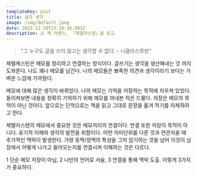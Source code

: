 ```yaml
---
templateKey: post
title: 글과 생각
image: /img/default.jpeg
date: 2022-12-10T23:18:16.991Z
description: 숀 케 아렌스, 『제텔카스텐』을 읽고
---
```



> "그 누구도 글을 쓰지 않고는 생각할 수 없다. - 니클라스루만"

제텔케스틴은 메모를 정리하고 연결하는 방식이다. 글쓰기는 생각을 생산해내는 것 까지 도와준다. 나도 꽤나 메모를 남긴다. 나의 메모들은 뾰족한 의견과 생각이라기 보다는 가벼운 느낌에 가까웠다.

메모에 대해 많은 생각이 바뀌었다. 나의 메모는 기억을 저장하는 목적에 치우쳐 있었다. 돌이켜보면 내용을 정확히 기억하기 위해 메모를 꺼내본 적은 드물다. 저장은 메모의 목적이 아닌 것이다. 앞으로는 단적으로는 책을 읽고 그대로 문장을 옮겨 적기를 자제하려고 한다. 

제텔카스텐의 메모에서 중요한 것은 메모끼리의 연결이다. 연결 또한 저장이 목적이 아니다. 유기적 이해와 생각의 발전을 위함이다. 어떤 의미단위를 다른 것과 연관지을 때 추가적인 맥락이 발생한다. 가령 동맥/정맥의 특성을 그저 암기하는 것을 넘어 이것이 심장에서 어떻게 나가고 들어오는지를 연결시켜 이해하는 것은 다르다. 

1 단순 메모 저장이 아님, 2 나만의 언어로 서술, 3 연결을 통해 맥락 도출. 이렇게 3가지가 중요하다.
